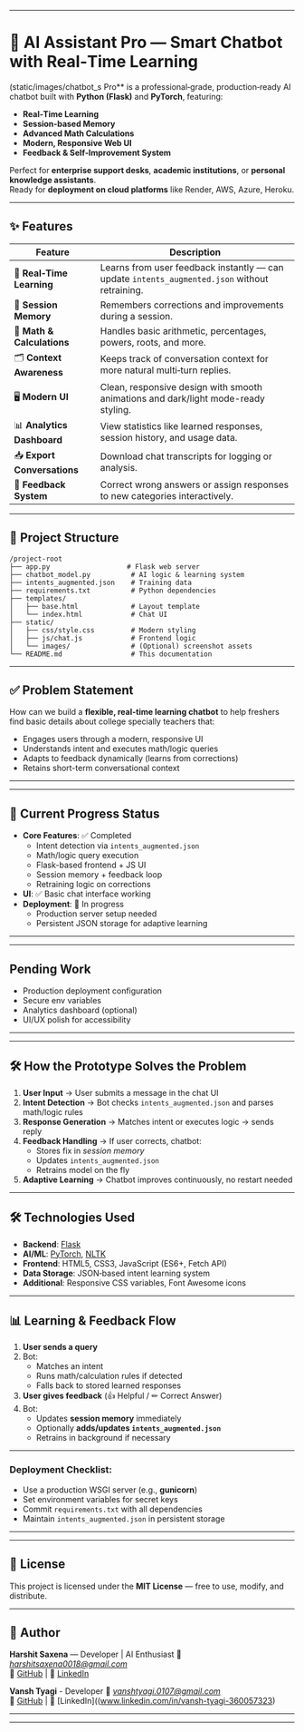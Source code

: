 

***

# 🤖 AI Assistant Pro — Smart Chatbot with Real‑Time Learning

(static/images/chatbot_s Pro** is a professional‑grade, production‑ready AI chatbot built with **Python (Flask)** and **PyTorch**, featuring:
- **Real‑Time Learning**
- **Session‑based Memory**
- **Advanced Math Calculations**
- **Modern, Responsive Web UI**
- **Feedback & Self‑Improvement System**

Perfect for **enterprise support desks**, **academic institutions**, or **personal knowledge assistants**.  
Ready for **deployment on cloud platforms** like Render, AWS, Azure, Heroku.

***

## ✨ Features

| Feature | Description |
|---------|-------------|
| 🧠 **Real‑Time Learning** | Learns from user feedback instantly — can update `intents_augmented.json` without retraining. |
| 💾 **Session Memory** | Remembers corrections and improvements during a session. |
| 🔢 **Math & Calculations** | Handles basic arithmetic, percentages, powers, roots, and more. |
| 🗂 **Context Awareness** | Keeps track of conversation context for more natural multi‑turn replies. |
| 🖥 **Modern UI** | Clean, responsive design with smooth animations and dark/light mode-ready styling. |
| 📊 **Analytics Dashboard** | View statistics like learned responses, session history, and usage data. |
| 📥 **Export Conversations** | Download chat transcripts for logging or analysis. |
| 📩 **Feedback System** | Correct wrong answers or assign responses to new categories interactively. |

***

## 📂 Project Structure

```
/project-root
├── app.py                   # Flask web server
├── chatbot_model.py          # AI logic & learning system
├── intents_augmented.json    # Training data
├── requirements.txt          # Python dependencies
├── templates/
│   ├── base.html             # Layout template
│   └── index.html            # Chat UI
├── static/
│   ├── css/style.css         # Modern styling
│   ├── js/chat.js            # Frontend logic
│   └── images/               # (Optional) screenshot assets
└── README.md                 # This documentation
```
***
## ✅ Problem Statement
How can we build a **flexible, real-time learning chatbot** to help freshers find basic details about college specially teachers that:
- Engages users through a modern, responsive UI  
- Understands intent and executes math/logic queries  
- Adapts to feedback dynamically (learns from corrections)  
- Retains short-term conversational context  
***
***
## 🚦 Current Progress Status
- **Core Features**: ✅ Completed
  - Intent detection via `intents_augmented.json`
  - Math/logic query execution
  - Flask-based frontend + JS UI
  - Session memory + feedback loop
  - Retraining logic on corrections
- **UI**: ✅ Basic chat interface working
- **Deployment**: 🔄 In progress  
  - Production server setup needed  
  - Persistent JSON storage for adaptive learning
 
***
***
## Pending Work
- Production deployment configuration  
- Secure env variables  
- Analytics dashboard (optional)  
- UI/UX polish for accessibility  

***
***
## 🛠 How the Prototype Solves the Problem
1. **User Input** → User submits a message in the chat UI  
2. **Intent Detection** → Bot checks `intents_augmented.json` and parses math/logic rules  
3. **Response Generation** → Matches intent or executes logic → sends reply  
4. **Feedback Handling** → If user corrects, chatbot:
   - Stores fix in *session memory*
   - Updates `intents_augmented.json`
   - Retrains model on the fly  
5. **Adaptive Learning** → Chatbot improves continuously, no restart needed  
***

## 🛠 Technologies Used

- **Backend**: [Flask](https://flask.palletsprojects.com/)
- **AI/ML**: [PyTorch](https://pytorch.org/), [NLTK](https://www.nltk.org/)
- **Frontend**: HTML5, CSS3, JavaScript (ES6+, Fetch API)
- **Data Storage**: JSON‑based intent learning system
- **Additional**: Responsive CSS variables, Font Awesome icons

***

## 📊 Learning & Feedback Flow
1. **User sends a query**
2. Bot:
   - Matches an intent  
   - Runs math/calculation rules if detected  
   - Falls back to stored learned responses
3. **User gives feedback** (👍 Helpful / ✏ Correct Answer)
4. Bot:
   - Updates **session memory** immediately
   - Optionally **adds/updates `intents_augmented.json`**
   - Retrains in background if necessary

***



### Deployment Checklist:
- Use a production WSGI server (e.g., **gunicorn**)
- Set environment variables for secret keys
- Commit `requirements.txt` with all dependencies
- Maintain `intents_augmented.json` in persistent storage

***


***

## 📜 License

This project is licensed under the **MIT License** — free to use, modify, and distribute.

***

## 📌 Author

**Harshit Saxena** — Developer | AI Enthusiast 
📧 *harshitsaxena0018@gmail.com*  
🐙 [GitHub](https://github.com/harshitsaxena001) | 💼 [LinkedIn](www.linkedin.com/in/harshit-saxena-195130317)

**Vansh Tyagi** - Developer
📧 *vanshtyagi.0107@gmail.com*  
🐙 [GitHub](https://github.com/vansh619-beep) | 💼 [LinkedIn]((www.linkedin.com/in/vansh-tyagi-360057323)

***



***

